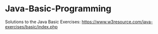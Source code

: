 # Java-Basic-Programming
Solutions to the Java Basic Exercises: https://www.w3resource.com/java-exercises/basic/index.php
